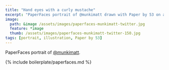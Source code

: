 ```yaml
---
title: "Hand eyes with a curly mustache"
excerpt: "PaperFaces portrait of @munkimatt drawn with Paper by 53 on an iPad."
image: 
  path: &image /assets/images/paperfaces-munkimatt-twitter.jpg 
  feature: *image
  thumb: /assets/images/paperfaces-munkimatt-twitter-150.jpg
tags: [portrait, illustration, Paper by 53]
---
```


PaperFaces portrait of [@munkimatt](http://twitter.com/munkimatt).

{% include boilerplate/paperfaces.md %}
